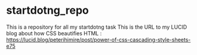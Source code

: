 # startdotng_repo
This is a repository for all my startdotng task
This is the URL to my LUCID blog about how CSS beautifies HTML :
https://lucid.blog/peterihimire/post/power-of-css-cascading-style-sheets-e75
